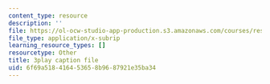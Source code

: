 ```yaml
---
content_type: resource
description: ''
file: https://ol-ocw-studio-app-production.s3.amazonaws.com/courses/res-18-005-highlights-of-calculus-spring-2010/6f69a518416453658b9687921e35ba34_yQrKXo89nHA.vtt
file_type: application/x-subrip
learning_resource_types: []
resourcetype: Other
title: 3play caption file
uid: 6f69a518-4164-5365-8b96-87921e35ba34
---
```

